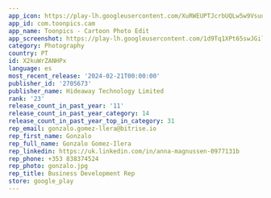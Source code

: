 ```yaml
---
app_icon: https://play-lh.googleusercontent.com/XuRWEUPTJcrbUQLw5w9VsuuXmdA2RidppNNgJu4ujqbWUBDzix1Jj3L2uKQx0G0byA
app_id: com.toonpics.cam
app_name: Toonpics - Cartoon Photo Edit
app_screenshot: https://play-lh.googleusercontent.com/1d9Tq1XPt65swJGily9hO72dF5IDZ8o8ZoZA_7qkz-aGsn30Zwc-uROwrrYSFpAxzrgT
category: Photography
country: PT
id: X2kuWrZANHPx
language: es
most_recent_release: '2024-02-21T00:00:00'
publisher_id: '2705673'
publisher_name: Hideaway Technology Limited
rank: '23'
release_count_in_past_year: '11'
release_count_in_past_year_category: 14
release_count_in_past_year_top_in_category: 31
rep_email: gonzalo.gomez-llera@bitrise.io
rep_first_name: Gonzalo
rep_full_name: Gonzalo Gomez-Ilera
rep_linkedin: https://uk.linkedin.com/in/anna-magnussen-0977131b
rep_phone: +353 838374524
rep_photo: gonzalo.jpg
rep_title: Business Development Rep
store: google_play
---
```


